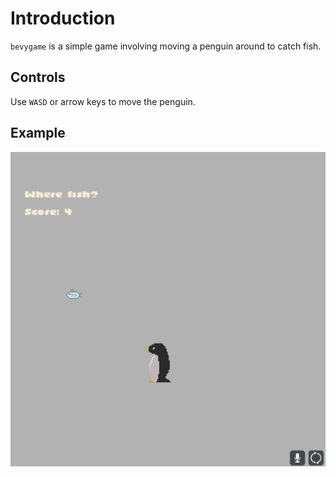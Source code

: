 # Introduction

`bevygame` is a simple game involving moving a penguin around to catch fish.

## Controls

Use `WASD` or arrow keys to move the penguin.

## Example

![Bevygame running, displaying a penguin, a fish, and a score of 1](./doc/bevygame.png)
